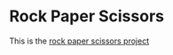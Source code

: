 # Rock Paper Scissors

This is the [rock paper scissors project](https://www.freecodecamp.org/learn/machine-learning-with-python/machine-learning-with-python-projects/rock-paper-scissors)
